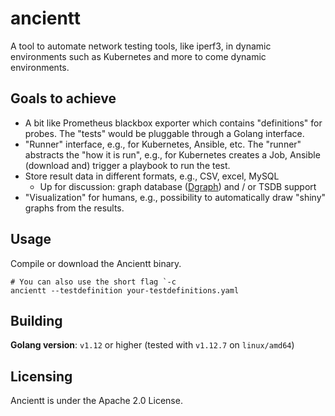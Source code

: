# ancientt

A tool to automate network testing tools, like iperf3, in dynamic environments such as Kubernetes and more to come dynamic environments.

## Goals to achieve

* A bit like Prometheus blackbox exporter which contains "definitions" for probes. The "tests" would be pluggable through a Golang interface.
* "Runner" interface, e.g., for Kubernetes, Ansible, etc. The "runner" abstracts the "how it is run", e.g., for Kubernetes creates a Job, Ansible (download and) trigger a playbook to run the test.
* Store result data in different formats, e.g., CSV, excel, MySQL
  * Up for discussion: graph database ([Dgraph](https://dgraph.io/)) and / or TSDB support
* "Visualization" for humans, e.g., possibility to automatically draw "shiny" graphs from the results.

## Usage

Compile or download the Ancientt binary.

```shell
# You can also use the short flag `-c
ancientt --testdefinition your-testdefinitions.yaml
```

## Building

**Golang version**: `v1.12` or higher (tested with `v1.12.7` on `linux/amd64`)

## Licensing

Ancientt is under the Apache 2.0 License.
